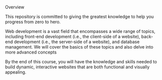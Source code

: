 Overview

This repository is committed to giving the greatest knowledge to help you progress from zero to hero.

Web development is a vast field that encompasses a wide range of topics, including front-end development (i.e., the client-side of a website), back-end development (i.e., the server-side of a website), and database management. We will cover the basics of these topics and also delve into more advanced concepts 

By the end of this course, you will have the knowledge and skills needed to build dynamic, interactive websites that are both functional and visually appealing.

